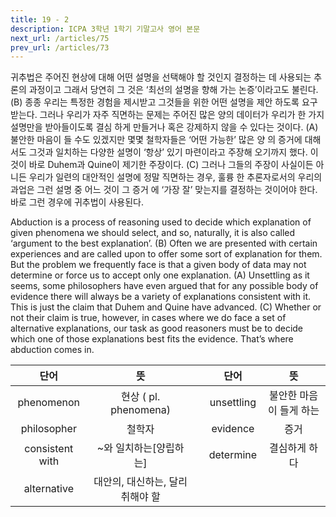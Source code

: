 ```yaml
---
title: 19 - 2
description: ICPA 3학년 1학기 기말고사 영어 본문
next_url: /articles/75
prev_url: /articles/73
---
```


귀추법은 주어진 현상에 대해 어떤 설명을 선택해야 할 것인지 결정하는 데 사용되는 추론의 과정이고 그래서 당연히 그 것은 ‘최선의 설명을 향해 가는 논증’이라고도 불린다. (B) 종종 우리는 특정한 경험을 제시받고 그것들을 위한 어떤 설명을 제안 하도록 요구받는다. 그러나 우리가 자주 직면하는 문제는 주어진 많은 양의 데이터가 우리가 한 가지 설명만을 받아들이도록 결심 하게 만들거나 혹은 강제하지 않을 수 있다는 것이다. (A) 불안한 마음이 들 수도 있겠지만 몇몇 철학자들은 ‘어떤 가능한’ 많은 양 의 증거에 대해서도 그것과 일치하는 다양한 설명이 ‘항상’ 있기 마련이라고 주장해 오기까지 했다. 이것이 바로 Duhem과 Quine이 제기한 주장이다. (C) 그러나 그들의 주장이 사실이든 아니든 우리가 일련의 대안적인 설명에 정말 직면하는 경우, 훌륭 한 추론자로서의 우리의 과업은 그런 설명 중 어느 것이 그 증거 에 ‘가장 잘’ 맞는지를 결정하는 것이어야 한다. 바로 그런 경우에 귀추법이 사용된다.

Abduction is a process of reasoning used to decide which explanation of given phenomena we should select, and so, naturally, it is also called ‘argument to the best explanation’. (B) Often we are presented with certain experiences and are called upon to offer some sort of explanation for them. But the problem we frequently face is that a given body of data may not determine or force us to accept only one explanation. (A) Unsettling as it seems, some philosophers have even argued that for any possible body of evidence there will always be a variety of explanations consistent with it. This is just the claim that Duhem and Quine have advanced. (C) Whether or not their claim is true, however, in cases where we do face a set of alternative explanations, our task as good reasoners must be to decide which one of those explanations best fits the evidence. That’s where abduction comes in.

|단어|뜻| |단어|뜻|
|:--------------:|:------------------------------:|-|:--------------:|:------------------------------:|
|phenomenon|현상 ( pl. phenomena)||unsettling|불안한 마음이 들게 하는|
|philosopher|철학자||evidence|증거|
|consistent with|~와 일치하는[양립하는]||determine|결심하게 하다|
|alternative|대안의, 대신하는, 달리 취해야 할||||

